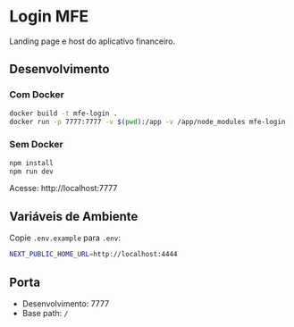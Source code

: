 # Login MFE

Landing page e host do aplicativo financeiro.

## Desenvolvimento

### Com Docker
```bash
docker build -t mfe-login .
docker run -p 7777:7777 -v $(pwd):/app -v /app/node_modules mfe-login
```

### Sem Docker
```bash
npm install
npm run dev
```

Acesse: http://localhost:7777

## Variáveis de Ambiente
Copie `.env.example` para `.env`:
```bash
NEXT_PUBLIC_HOME_URL=http://localhost:4444
```

## Porta
- Desenvolvimento: 7777
- Base path: `/`
